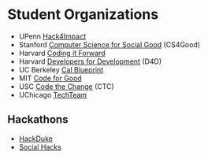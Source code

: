 # Student Organizations

- UPenn [Hack4Impact](https://hack4impact.org/)
- Stanford [Computer Science for Social Good](http://www.cs4good.com) (CS4Good)
- Harvard [Coding it Forward](http://codingitforward.com/)
- Harvard [Developers for Development](http://www.harvardd4d.com/) (D4D)
- UC Berkeley [Cal Blueprint](http://www.calblueprint.org/)
- MIT [Code for Good](http://codeforgood.mit.edu/)
- USC [Code the Change](https://ctcusc.com) (CTC)
- UChicago [TechTeam](https://www.uchicagotechteam.com) 

## Hackathons
- [HackDuke](https://www.hackduke.org/)
- [Social Hacks](http://socialhacks.tech/)

